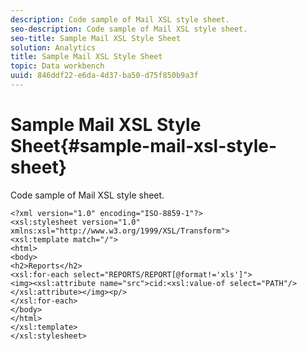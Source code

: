```yaml
---
description: Code sample of Mail XSL style sheet.
seo-description: Code sample of Mail XSL style sheet.
seo-title: Sample Mail XSL Style Sheet
solution: Analytics
title: Sample Mail XSL Style Sheet
topic: Data workbench
uuid: 846ddf22-e6da-4d37-ba50-d75f850b9a3f
---
```


# Sample Mail XSL Style Sheet{#sample-mail-xsl-style-sheet}

Code sample of Mail XSL style sheet.

```
<?xml version="1.0" encoding="ISO-8859-1"?>
<xsl:stylesheet version="1.0" xmlns:xsl="http://www.w3.org/1999/XSL/Transform">
<xsl:template match="/">
<html>
<body>
<h2>Reports</h2>
<xsl:for-each select="REPORTS/REPORT[@format!='xls']">
<img><xsl:attribute name="src">cid:<xsl:value-of select="PATH"/></xsl:attribute></img><p/>
</xsl:for-each>
</body>
</html>
</xsl:template>
</xsl:stylesheet>

```

